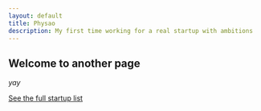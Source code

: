 ```yaml
---
layout: default
title: Physao
description: My first time working for a real startup with ambitions
---
```


## Welcome to another page

_yay_

[See the full startup list](../startups.html)
